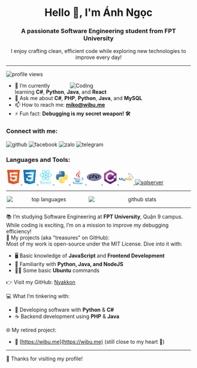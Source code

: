 <h1 align="center">Hello 👋, I'm Ánh Ngọc</h1>
<h3 align="center">A passionate Software Engineering student from FPT University</h3>
<p align="center">I enjoy crafting clean, efficient code while exploring new technologies to improve every day!</p>

---



<p align="left"> <img src="https://komarev.com/ghpvc/?username=nyakkon&label=Profile%20views&color=0e75b6&style=flat" alt="profile views" /> </p>

<img align="right" alt="Coding" width="330" src="https://media.discordapp.net/attachments/1253565073495167088/1284369983173951520/a_4dd6176c8e30f40bf741cb3e71dca4ef.gif?ex=67b017c2&is=67aec642&hm=d045550387f134e655d98ff4c578bd26ec3c7458b9c789091143c845176a2f5a&=&width=406&height=406">

- 🌱 I’m currently learning **C#**, **Python**, **Java**, and **React**  
- 💬 Ask me about **C#**, **PHP**, **Python**, **Java**, and **MySQL**  
- 📫 How to reach me: **miko@wibu.me**  
- ⚡ Fun fact: **Debugging is my secret weapon! 🛠️**  

<h3 align="left">Connect with me:</h3>
<p align="left" style="text-decoration: none;">
<a href="https://github.com/Nyakkon" target="blank" style="text-decoration: none;">
  <img align="center" src="https://cdn-icons-png.flaticon.com/512/25/25231.png" alt="github" height="40" width="40" />
</a>
<a href="https://web.facebook.com/nyakko.neko/" target="blank" style="text-decoration: none;">
  <img align="center" src="https://cdn-icons-png.flaticon.com/512/733/733547.png" alt="facebook" height="40" width="40" />
</a>
<a href="https://zaloapp.com/qr/p/d5zlywo2uwg1" target="blank" style="text-decoration: none;">
  <img align="center" src="https://img.icons8.com/color/452/zalo.png" alt="zalo" height="50" width="50" />
</a>
<a href="https://t.me/nyakkome" target="blank" style="text-decoration: none;">
  <img align="center" src="https://cdn-icons-png.flaticon.com/512/2111/2111646.png" alt="telegram" height="40" width="40" />
</a>
</p>

<h3 align="left">Languages and Tools:</h3>
<p align="left">
  <a href="https://developer.mozilla.org/en-US/docs/Web/HTML" target="_blank" rel="noreferrer">
    <img src="https://raw.githubusercontent.com/devicons/devicon/master/icons/html5/html5-original.svg" alt="html5" width="40" height="40" />
  </a>
  <a href="https://developer.mozilla.org/en-US/docs/Web/CSS" target="_blank" rel="noreferrer">
    <img src="https://raw.githubusercontent.com/devicons/devicon/master/icons/css3/css3-original.svg" alt="css3" width="40" height="40" />
  </a>
  <a href="https://reactjs.org/" target="_blank" rel="noreferrer">
    <img src="https://raw.githubusercontent.com/devicons/devicon/master/icons/react/react-original-wordmark.svg" alt="react" width="40" height="40" />
  </a>
  <a href="https://python.org" target="_blank" rel="noreferrer">
    <img src="https://raw.githubusercontent.com/devicons/devicon/master/icons/python/python-original.svg" alt="python" width="40" height="40" />
  </a>
  <a href="https://www.java.com/" target="_blank" rel="noreferrer">
    <img src="https://raw.githubusercontent.com/devicons/devicon/master/icons/java/java-original.svg" alt="java" width="40" height="40" />
  </a>
  <a href="https://www.php.net/" target="_blank" rel="noreferrer">
    <img src="https://raw.githubusercontent.com/devicons/devicon/master/icons/php/php-original.svg" alt="php" width="40" height="40" />
  </a>
  <a href="https://learn.microsoft.com/en-us/dotnet/csharp/" target="_blank" rel="noreferrer">
    <img src="https://raw.githubusercontent.com/devicons/devicon/master/icons/csharp/csharp-original.svg" alt="csharp" width="40" height="40" />
  </a>
  <a href="https://www.mysql.com/" target="_blank" rel="noreferrer">
    <img src="https://raw.githubusercontent.com/devicons/devicon/master/icons/mysql/mysql-original-wordmark.svg" alt="mysql" width="40" height="40" />
  </a>
  <a href="https://learn.microsoft.com/en-us/sql/sql-server/" target="_blank" rel="noreferrer">
    <img src="https://cdn.jsdelivr.net/gh/devicons/devicon/icons/microsoftsqlserver/microsoftsqlserver-plain.svg" alt="sqlserver" width="40" height="40" />
  </a>
</p>

---

<p align="center" style="display: flex; flex-wrap: wrap; justify-content: center; gap: 10px;">
  <img style="padding-right: 0px;" align="left" src="https://github-readme-stats.vercel.app/api/top-langs?username=nyakkon&show_icons=true&locale=en&layout=compact" alt="top languages" width="42.15%" />
  <img align="center" src="https://github-readme-stats.vercel.app/api?username=nyakkon&show_icons=true&locale=en" alt="github stats" width="55%" />
</p>


---

📚 I’m studying Software Engineering at **FPT University**, Quận 9 campus. While coding is exciting, I’m on a mission to improve my debugging efficiency!  
🐣 My projects (aka "treasures" on GitHub):  
Most of my work is open-source under the MIT License. Dive into it with:  
- 🖥️ Basic knowledge of **JavaScript** and **Frontend Development**  
- 🐍 Familiarity with **Python, Java, and NodeJS**  
- 🧑‍💻 Some basic **Ubuntu** commands  

👉 Visit my GitHub: [Nyakkon](https://github.com/Nyakkon)  

💻 What I’m tinkering with:  
- 🐍 Developing software with **Python** & **C#**  
- ☕ Backend development using **PHP** & **Java**  

🌐 My retired project:  
- 🏡 [https://wibu.me](https://wibu.me) (still close to my heart 💖)  


---

🌟 Thanks for visiting my profile!  

